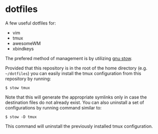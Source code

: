 dotfiles
========

A few useful dotfiles for:

- vim
- tmux
- awesomeWM
- xbindkeys

The prefered method of management is by utilizing [gnu stow](https://www.gnu.org/software/stow/).

Provided that this repository is in the root of the home directory (e.g.
`~/dotfiles`) you can easily install the tmux configuration from this
repository by running:

	$ stow tmux

Note that this will generate the appropriate symlinks only in case the
destination files do not already exist. You can also uninstall a set of
configurations by running command similar to:

	$ stow -D tmux

This command will uninstall the previously installed tmux configuration.
